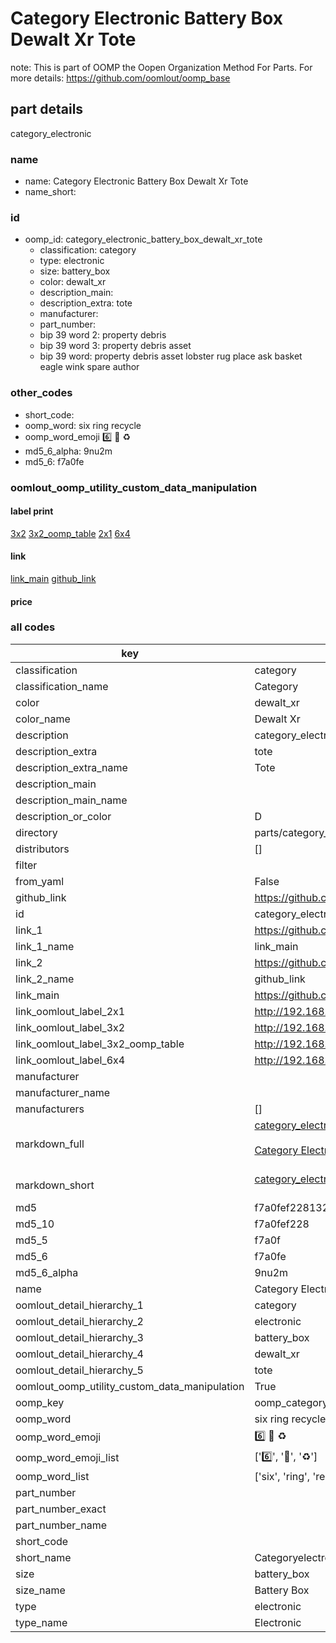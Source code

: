 # Category Electronic Battery Box Dewalt Xr Tote  

note: This is part of OOMP the Oopen Organization Method For Parts. For more details: https://github.com/oomlout/oomp_base

##  part details



category_electronic

### name
* name: Category Electronic Battery Box Dewalt Xr Tote
* name_short: 
### id
* oomp_id: category_electronic_battery_box_dewalt_xr_tote
  * classification: category
  * type: electronic
  * size: battery_box
  * color: dewalt_xr
  * description_main: 
  * description_extra: tote
  * manufacturer: 
  * part_number: 
  * bip 39 word 2: property debris
  * bip 39 word 3: property debris asset
  * bip 39 word: property debris asset lobster rug place ask basket eagle wink spare author

### other_codes
* short_code: 
* oomp_word: six ring recycle
* oomp_word_emoji :six: :ring: :recycle:
* md5_6_alpha: 9nu2m
* md5_6: f7a0fe






### oomlout_oomp_utility_custom_data_manipulation
#### label print
[3x2](http://192.168.1.245:1112/?label=oomp%209nu2m)
[3x2_oomp_table](http://192.168.1.107:1112/?label=oomp%209nu2m)
[2x1](http://192.168.1.242:1112/?label=oomp%209nu2m)
[6x4](http://192.168.1.55:1112/?label=oomp%209nu2m)    

#### link

[link_main](https://github.com/oomlout/oomlout_oomp_current_version_messy/tree/main/parts/category_electronic_battery_box_dewalt_xr_tote) [github_link](https://github.com/oomlout/oomlout_oomp_part_src/tree/main/parts/category_electronic_battery_box_dewalt_xr_tote)                             

#### price







### all codes 
| key | value |  
| --- | --- |  
| classification | category |  
| classification_name | Category |  
| color | dewalt_xr |  
| color_name | Dewalt Xr |  
| description | category_electronic |  
| description_extra | tote |  
| description_extra_name | Tote |  
| description_main |  |  
| description_main_name |  |  
| description_or_color | D  |  
| directory | parts/category_electronic_battery_box_dewalt_xr_tote |  
| distributors | [] |  
| filter |  |  
| from_yaml | False |  
| github_link | https://github.com/oomlout/oomlout_oomp_part_src/tree/main/parts/category_electronic_battery_box_dewalt_xr_tote |  
| id | category_electronic_battery_box_dewalt_xr_tote |  
| link_1 | https://github.com/oomlout/oomlout_oomp_current_version_messy/tree/main/parts/category_electronic_battery_box_dewalt_xr_tote |  
| link_1_name | link_main |  
| link_2 | https://github.com/oomlout/oomlout_oomp_part_src/tree/main/parts/category_electronic_battery_box_dewalt_xr_tote |  
| link_2_name | github_link |  
| link_main | https://github.com/oomlout/oomlout_oomp_current_version_messy/tree/main/parts/category_electronic_battery_box_dewalt_xr_tote |  
| link_oomlout_label_2x1 | http://192.168.1.242:1112/?label=oomp%209nu2m |  
| link_oomlout_label_3x2 | http://192.168.1.245:1112/?label=oomp%209nu2m |  
| link_oomlout_label_3x2_oomp_table | http://192.168.1.107:1112/?label=oomp%209nu2m |  
| link_oomlout_label_6x4 | http://192.168.1.55:1112/?label=oomp%209nu2m |  
| manufacturer |  |  
| manufacturer_name |  |  
| manufacturers | [] |  
| markdown_full | [category_electronic_battery_box_dewalt_xr_tote](https://github.com/oomlout/oomlout_oomp_current_version_messy/tree/main/parts/category_electronic_battery_box_dewalt_xr_tote)<br>[](https://github.com/oomlout/oomlout_oomp_current_version_messy/tree/main/parts/category_electronic_battery_box_dewalt_xr_tote)<br>[Category Electronic Battery Box Dewalt Xr Tote](https://github.com/oomlout/oomlout_oomp_current_version_messy/tree/main/parts/category_electronic_battery_box_dewalt_xr_tote)<br><br> |  
| markdown_short | [category_electronic_battery_box_dewalt_xr_tote](https://github.com/oomlout/oomlout_oomp_current_version_messy/tree/main/parts/category_electronic_battery_box_dewalt_xr_tote)<br><br> |  
| md5 | f7a0fef2281321aa975e88321b4e1d63 |  
| md5_10 | f7a0fef228 |  
| md5_5 | f7a0f |  
| md5_6 | f7a0fe |  
| md5_6_alpha | 9nu2m |  
| name | Category Electronic Battery Box Dewalt Xr Tote |  
| oomlout_detail_hierarchy_1 | category |  
| oomlout_detail_hierarchy_2 | electronic |  
| oomlout_detail_hierarchy_3 | battery_box |  
| oomlout_detail_hierarchy_4 | dewalt_xr |  
| oomlout_detail_hierarchy_5 | tote |  
| oomlout_oomp_utility_custom_data_manipulation | True |  
| oomp_key | oomp_category_electronic_battery_box_dewalt_xr_tote |  
| oomp_word | six ring recycle |  
| oomp_word_emoji | :six: :ring: :recycle: |  
| oomp_word_emoji_list | [':six:', ':ring:', ':recycle:'] |  
| oomp_word_list | ['six', 'ring', 'recycle'] |  
| part_number |  |  
| part_number_exact |  |  
| part_number_name |  |  
| short_code |  |  
| short_name | Categoryelectronic |  
| size | battery_box |  
| size_name | Battery Box |  
| type | electronic |  
| type_name | Electronic |  

